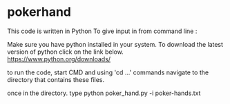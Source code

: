 # pokerhand
This code is written in Python
To give input in from command line :

Make sure you have python installed in your system. To download the latest version of python click on the link below.
https://www.python.org/downloads/

to run the code, start CMD and using 'cd ...' commands navigate to the directory that contains these files.

once in the directory. type python poker_hand.py -i  poker-hands.txt
